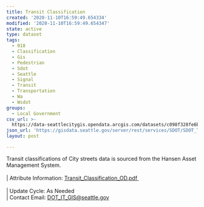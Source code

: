 ```yaml
---
title: Transit Classification
created: '2020-11-10T16:59:49.654334'
modified: '2020-11-10T16:59:49.654347'
state: active
type: dataset
tags:
  - 018
  - Classification
  - Gis
  - Pedestrian
  - Sdot
  - Seattle
  - Signal
  - Transit
  - Transportation
  - Wa
  - Wsdot
groups:
  - Local Government
csv_url: >-
  https://data-seattlecitygis.opendata.arcgis.com/datasets/c098f328fe6b47e68829408910d0dd63_4.csv?outSR=%7B%22latestWkid%22%3A2926%2C%22wkid%22%3A2926%7D
json_url: 'https://gisdata.seattle.gov/server/rest/services/SDOT/SDOT_Transit/MapServer/4'
layout: post

---
```

Transit classifications of City streets data is sourced from the Hansen Asset Management System.  <br /><br />| Attribute Information: <a href='https://drive.google.com/file/d/1Bc9yaJ8ZEWfQ0OzWtrPr66ZlzDwIPhjX/view?usp=sharing' target='_blank'>Transit_Classification_OD.pdf </a><br /><br />| Update Cycle: As Needed <br />| Contact Email: <a href='mailto:DOT_IT_GIS@seattle.gov' target='_blank'>DOT_IT_GIS@seattle.gov</a>
